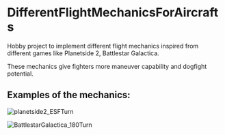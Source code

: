 # DifferentFlightMechanicsForAircrafts
 Hobby project to implement different flight mechanics inspired from different games like Planetside 2, Battlestar Galactica.
 
 These mechanics give fighters more maneuver capability and dogfight potential.

## Examples of the mechanics:
![planetside2_ESFTurn](https://user-images.githubusercontent.com/46609011/234132049-0a8b8e3d-2b56-4152-9cbd-e7f69e1d0a80.gif)

![BattlestarGalactica_180Turn](https://user-images.githubusercontent.com/46609011/234132069-4653d817-621e-4a38-9686-da5983544434.gif)
